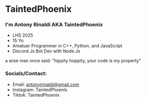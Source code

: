 # TaintedPhoenix

### I'm Antony Rinaldi AKA TaintedPhoenix

- LHS 2025
- 15 Yo
- Amatuer Programmer in C++, Python, and JavaScript
- Discord.Js Bot Dev with Node.Js

a wise man once said: "hippity hoppity, your code is my property"

### Socials/Contact:

- Email: antonyjrinaldi@gmail.com
- Instagram: TaintedPhoenlx
- Tiktok: TaintedPhoenix

<!---
TaintedPhoenix/TaintedPhoenix is a ✨ special ✨ repository because its `README.md` (this file) appears on your GitHub profile.
You can click the Preview link to take a look at your changes.
--->
